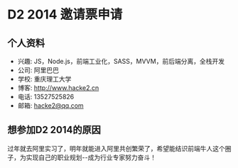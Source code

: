 # D2 2014 邀请票申请
	
## 个人资料

- 兴趣: JS，Node.js，前端工业化，SASS，MVVM，前后端分离，全栈开发
- 公司: 阿里巴巴
- 学校: 重庆理工大学
- 博客: http://www.hacke2.cn
- 电话: 13527525826
- 邮箱: hacke2@qq.com

## 想参加D2 2014的原因

过年就去阿里实习了，明年就能进入阿里共创繁荣了，希望能结识前端牛人这个圈子，为实现自己的职业规划--成为行业专家努力奋斗！
